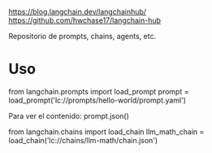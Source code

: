 https://blog.langchain.dev/langchainhub/
https://github.com/hwchase17/langchain-hub

Repositorio de prompts, chains, agents, etc.

# Uso
from langchain.prompts import load_prompt
prompt = load_prompt('lc://prompts/hello-world/prompt.yaml')

Para ver el contenido:
prompt.json()

from langchain.chains import load_chain
llm_math_chain = load_chain('lc://chains/llm-math/chain.json')
